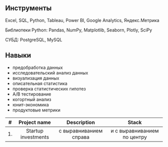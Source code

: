 ## Инструменты

Excel, SQL, Python, Tableau, Power BI, Google Analytics, Яндекс.Метрика

Библиотеки Python: Pandas, NumPy, Matplotlib, Seaborn, Plotly, SciPy

СУБД: PostgreSQL, MySQL

## Навыки
- предобработка данных
- исследовательский анализ данных
- визуализация данных
- описательная статистика
- проверка статистических гипотез
- A/B тестирование
- когортный анализ
- юнит-экономика
- продуктовые метрики

| # | Project name | Description | Stack |
| :--------------------: | :--------------------: | :---------------------: |:---------------------------:|
| 1. | <a src='https://github.com/SweexFox/portfolio-projects/tree/main/sql-projects/startup-investments'>Startup investments</a> | с выравниванием справа | и с выравниванием по центру |
